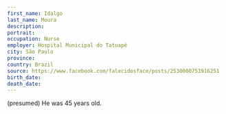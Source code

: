 ```yaml
---
first_name: Idalgo
last_name: Moura
description: 
portrait: 
occupation: Nurse
employer: Hospital Municipal do Tatuapé
city: São Paulo
province: 
country: Brazil
source: https://www.facebook.com/falecidosface/posts/2530000753916251
birth_date: 
death_date: 
---
```


(presumed) He was 45 years old.